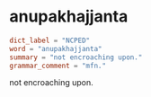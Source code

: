 # anupakhajjanta

``` toml
dict_label = "NCPED"
word = "anupakhajjanta"
summary = "not encroaching upon."
grammar_comment = "mfn."
```

not encroaching upon.

